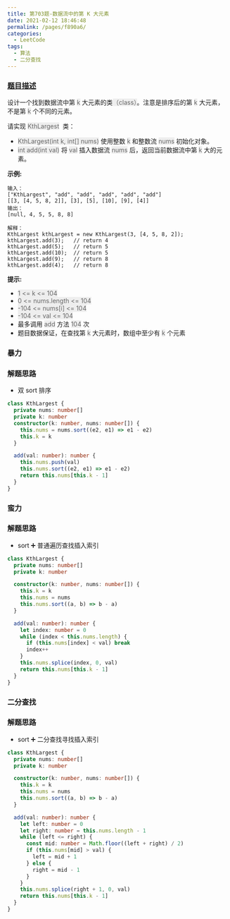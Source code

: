 ```yaml
---
title: 第703题-数据流中的第 K 大元素
date: 2021-02-12 18:46:48
permalink: /pages/f890a6/
categories:
  - LeetCode
tags:
  - 算法
  - 二分查找
---
```


### [题目描述](https://leetcode-cn.com/problems/kth-largest-element-in-a-stream/)

设计一个找到数据流中第 <font style="background: #eee; color: #666;">k</font> 大元素的类<font style="background: #eee; color: #666;">（class）</font>。注意是排序后的第 <font style="background: #eee; color: #666;">k</font> 大元素，不是第 <font style="background: #eee; color: #666;">k</font> 个不同的元素。

请实现 <font style="background: #eee; color: #666;">KthLargest</font>  类：

- <font style="background: #eee; color: #666;">KthLargest(int k, int[] nums)</font> 使用整数 <font style="background: #eee; color: #666;">k</font> 和整数流 <font style="background: #eee; color: #666;">nums</font> 初始化对象。
- <font style="background: #eee; color: #666;">int add(int val)</font> 将 <font style="background: #eee; color: #666;">val</font> 插入数据流 <font style="background: #eee; color: #666;">nums</font> 后，返回当前数据流中第 <font style="background: #eee; color: #666;">k</font> 大的元素。

<!-- more -->

**示例:**

```
输入：
["KthLargest", "add", "add", "add", "add", "add"]
[[3, [4, 5, 8, 2]], [3], [5], [10], [9], [4]]
输出：
[null, 4, 5, 5, 8, 8]

解释：
KthLargest kthLargest = new KthLargest(3, [4, 5, 8, 2]);
kthLargest.add(3);   // return 4
kthLargest.add(5);   // return 5
kthLargest.add(10);  // return 5
kthLargest.add(9);   // return 8
kthLargest.add(4);   // return 8
```

**提示:**

- <font style="background: #eee; color: #666;">1 <= k <= 104</font>
- <font style="background: #eee; color: #666;">0 <= nums.length <= 104</font>
- <font style="background: #eee; color: #666;">-104 <= nums[i] <= 104</font>
- <font style="background: #eee; color: #666;">-104 <= val <= 104</font>
- 最多调用 <font style="background: #eee; color: #666;">add</font> 方法 <font style="background: #eee; color: #666;">104</font> 次
- 题目数据保证，在查找第 <font style="background: #eee; color: #666;">k</font> 大元素时，数组中至少有 <font style="background: #eee; color: #666;">k</font> 个元素

### 暴力

### 解题思路

- 双 sort 排序

```TypeScript
class KthLargest {
  private nums: number[]
  private k: number
  constructor(k: number, nums: number[]) {
    this.nums = nums.sort((e2, e1) => e1 - e2)
    this.k = k
  }

  add(val: number): number {
    this.nums.push(val)
    this.nums.sort((e2, e1) => e1 - e2)
    return this.nums[this.k - 1]
  }
}
```

### 蛮力

### 解题思路

- sort ➕ 普通遍历查找插入索引

```TypeScript
class KthLargest {
  private nums: number[]
  private k: number

  constructor(k: number, nums: number[]) {
    this.k = k
    this.nums = nums
    this.nums.sort((a, b) => b - a)
  }

  add(val: number): number {
    let index: number = 0
    while (index < this.nums.length) {
      if (this.nums[index] < val) break
      index++
    }
    this.nums.splice(index, 0, val)
    return this.nums[this.k - 1]
  }
}
```

### 二分查找

### 解题思路

- sort ➕ 二分查找寻找插入索引

```TypeScript
class KthLargest {
  private nums: number[]
  private k: number

  constructor(k: number, nums: number[]) {
    this.k = k
    this.nums = nums
    this.nums.sort((a, b) => b - a)
  }

  add(val: number): number {
    let left: number = 0
    let right: number = this.nums.length - 1
    while (left <= right) {
      const mid: number = Math.floor((left + right) / 2)
      if (this.nums[mid] > val) {
        left = mid + 1
      } else {
        right = mid - 1
      }
    }
    this.nums.splice(right + 1, 0, val)
    return this.nums[this.k - 1]
  }
}
```
